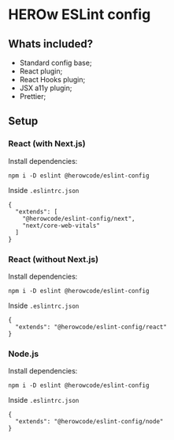 # HEROw ESLint config

## Whats included?

- Standard config base;
- React plugin;
- React Hooks plugin;
- JSX a11y plugin;
- Prettier;

## Setup

### React (with Next.js)

Install dependencies:
```
npm i -D eslint @herowcode/eslint-config
```
Inside `.eslintrc.json`
```
{
  "extends": [
    "@herowcode/eslint-config/next", 
    "next/core-web-vitals"
  ]
}
```

### React (without Next.js)

Install dependencies:
```
npm i -D eslint @herowcode/eslint-config
```
Inside `.eslintrc.json`
```
{
  "extends": "@herowcode/eslint-config/react"
}
```

### Node.js

Install dependencies:
```
npm i -D eslint @herowcode/eslint-config
```
Inside `.eslintrc.json`
```
{
  "extends": "@herowcode/eslint-config/node"
}
```
